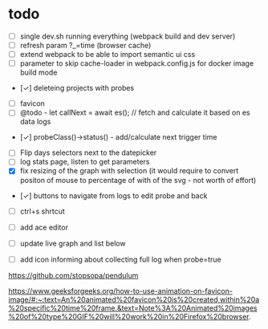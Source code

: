 

# todo

- [ ] single dev.sh running everything (webpack build and dev server)
- [ ] refresh param ?_=time (browser cache)
- [ ] extend webpack to be able to import semantic ui css
- [ ] parameter to skip cache-loader in webpack.config.js for docker image build mode
- [✓] deleteing projects with probes
- [ ] favicon
- [ ] @todo - let callNext = await es(); // fetch and calculate it based on es data logs
- [✓] probeClass()->status() - add/calculate next trigger time
- [ ] Flip days selectors next to the datepicker
- [ ] log stats page, listen to get parameters
- [x] fix resizing of the graph with selection (it would require to convert positon of mouse to percentage of with of the svg - not worth of effort)
- [✓] buttons to navigate from logs to edit probe and back
- [ ] ctrl+s shrtcut
- [ ] add ace editor
- [ ] update live graph and list below
- [ ] add icon informing about collecting full log when probe=true



https://github.com/stopsopa/pendulum


https://www.geeksforgeeks.org/how-to-use-animation-on-favicon-image/#:~:text=An%20animated%20favicon%20is%20created,within%20a%20specific%20time%20frame.&text=Note%3A%20Animated%20images%20of%20type%20GIF%20will%20work%20in%20Firefox%20browser.
